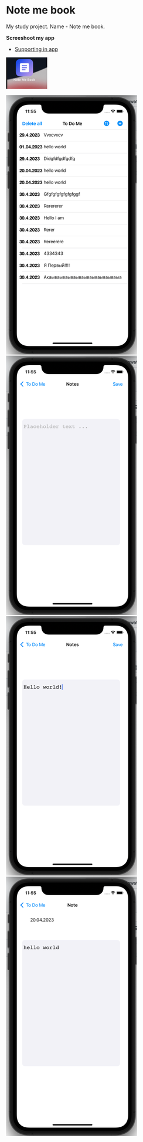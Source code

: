 #  Note me book

My study project.
Name - Note me book.

  **Screeshoot my app**
 - [Supporting in app](https://t.me/evgenleo)

![AppIcon](https://github.com/EvgenLK/NoteMeBook/blob/main/NoteMeBook/Assets.xcassets/appIcons.imageset/appIcons.jpg)

![screen1](https://github.com/EvgenLK/NoteMeBook/blob/main/NoteMeBook/Assets.xcassets/screen1.imageset/screen1.png)
![screen2](https://github.com/EvgenLK/NoteMeBook/blob/main/NoteMeBook/Assets.xcassets/screen2.imageset/screen2.png)
![screen3](https://github.com/EvgenLK/NoteMeBook/blob/main/NoteMeBook/Assets.xcassets/screen3.imageset/screen3.png)
![screen4](https://github.com/EvgenLK/NoteMeBook/blob/main/NoteMeBook/Assets.xcassets/screen4.imageset/screen4.png)





